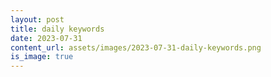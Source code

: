 ```yaml
---
layout: post
title: daily keywords
date: 2023-07-31
content_url: assets/images/2023-07-31-daily-keywords.png
is_image: true
---
```

